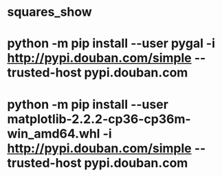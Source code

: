 # squares_show
# python -m pip install --user pygal -i http://pypi.douban.com/simple --trusted-host pypi.douban.com
# python -m pip install --user matplotlib-2.2.2-cp36-cp36m-win_amd64.whl -i http://pypi.douban.com/simple --trusted-host pypi.douban.com